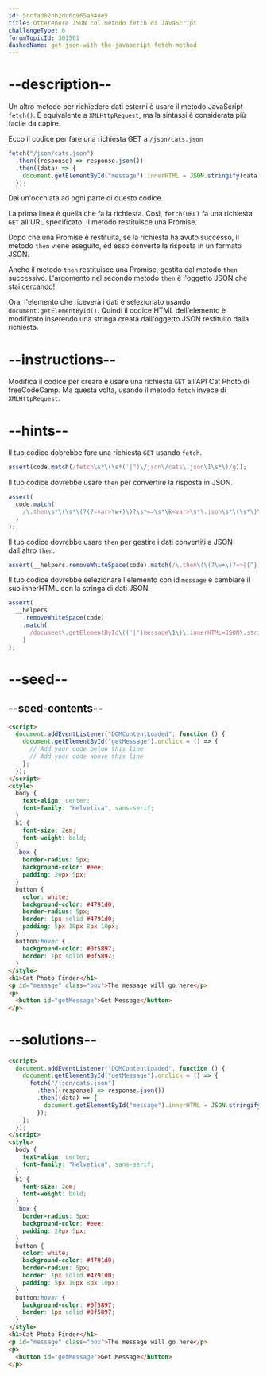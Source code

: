 ```yaml
---
id: 5ccfad82bb2dc6c965a848e5
title: Otterenere JSON col metodo fetch di JavaScript
challengeType: 6
forumTopicId: 301501
dashedName: get-json-with-the-javascript-fetch-method
---
```


# --description--

Un altro metodo per richiedere dati esterni è usare il metodo JavaScript `fetch()`. È equivalente a `XMLHttpRequest`, ma la sintassi è considerata più facile da capire.

Ecco il codice per fare una richiesta GET a `/json/cats.json`

```js
fetch("/json/cats.json")
  .then((response) => response.json())
  .then((data) => {
    document.getElementById("message").innerHTML = JSON.stringify(data);
  });
```

Dai un'occhiata ad ogni parte di questo codice.

La prima linea è quella che fa la richiesta. Così, `fetch(URL)` fa una richiesta `GET` all'URL specificato. Il metodo restituisce una Promise.

Dopo che una Promise è restituita, se la richiesta ha avuto successo, il metodo `then` viene eseguito, ed esso converte la risposta in un formato JSON.

Anche il metodo `then` restituisce una Promise, gestita dal metodo `then` successivo. L'argomento nel secondo metodo `then` è l'oggetto JSON che stai cercando!

Ora, l'elemento che riceverà i dati è selezionato usando `document.getElementById()`. Quindi il codice HTML dell'elemento è modificato inserendo una stringa creata dall'oggetto JSON restituito dalla richiesta.

# --instructions--

Modifica il codice per creare e usare una richiesta `GET` all'API Cat Photo di freeCodeCamp. Ma questa volta, usando il metodo `fetch` invece di `XMLHttpRequest`.

# --hints--

Il tuo codice dobrebbe fare una richiesta `GET` usando `fetch`.

```js
assert(code.match(/fetch\s*\(\s*('|")\/json\/cats\.json\1\s*\)/g));
```

Il tuo codice dovrebbe usare `then` per convertire la risposta in JSON.

```js
assert(
  code.match(
    /\.then\s*\(\s*\(?(?<var>\w+)\)?\s*=>\s*\k<var>\s*\.json\s*\(\s*\)\s*\)/g
  )
);
```

Il tuo codice dovrebbe usare `then` per gestire i dati convertiti a JSON dall'altro `then`.

```js
assert(__helpers.removeWhiteSpace(code).match(/\.then\(\(?\w+\)?=>{[^}]*}\)/g));
```

Il tuo codice dovrebbe selezionare l'elemento con id `message` e cambiare il suo innerHTML con la stringa di dati JSON.

```js
assert(
  __helpers
    .removeWhiteSpace(code)
    .match(
      /document\.getElementById\(('|")message\1\)\.innerHTML=JSON\.stringify\(?\w+\)/g
    )
);
```

# --seed--

## --seed-contents--

```html
<script>
  document.addEventListener("DOMContentLoaded", function () {
    document.getElementById("getMessage").onclick = () => {
      // Add your code below this line
      // Add your code above this line
    };
  });
</script>
<style>
  body {
    text-align: center;
    font-family: "Helvetica", sans-serif;
  }
  h1 {
    font-size: 2em;
    font-weight: bold;
  }
  .box {
    border-radius: 5px;
    background-color: #eee;
    padding: 20px 5px;
  }
  button {
    color: white;
    background-color: #4791d0;
    border-radius: 5px;
    border: 1px solid #4791d0;
    padding: 5px 10px 8px 10px;
  }
  button:hover {
    background-color: #0f5897;
    border: 1px solid #0f5897;
  }
</style>
<h1>Cat Photo Finder</h1>
<p id="message" class="box">The message will go here</p>
<p>
  <button id="getMessage">Get Message</button>
</p>
```

# --solutions--

```html
<script>
  document.addEventListener("DOMContentLoaded", function () {
    document.getElementById("getMessage").onclick = () => {
      fetch("/json/cats.json")
        .then((response) => response.json())
        .then((data) => {
          document.getElementById("message").innerHTML = JSON.stringify(data);
        });
    };
  });
</script>
<style>
  body {
    text-align: center;
    font-family: "Helvetica", sans-serif;
  }
  h1 {
    font-size: 2em;
    font-weight: bold;
  }
  .box {
    border-radius: 5px;
    background-color: #eee;
    padding: 20px 5px;
  }
  button {
    color: white;
    background-color: #4791d0;
    border-radius: 5px;
    border: 1px solid #4791d0;
    padding: 5px 10px 8px 10px;
  }
  button:hover {
    background-color: #0f5897;
    border: 1px solid #0f5897;
  }
</style>
<h1>Cat Photo Finder</h1>
<p id="message" class="box">The message will go here</p>
<p>
  <button id="getMessage">Get Message</button>
</p>
```
